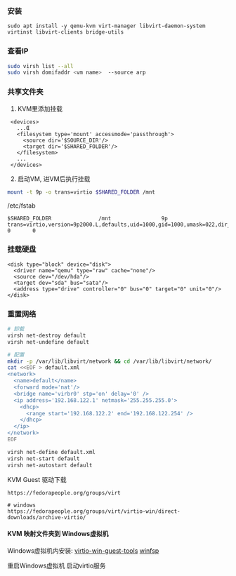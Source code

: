### 安装
```shell
sudo apt install -y qemu-kvm virt-manager libvirt-daemon-system virtinst libvirt-clients bridge-utils
```

### 查看IP
```bash
sudo virsh list --all
sudo virsh domifaddr <vm name>  --source arp
```

### 共享文件夹
1. KVM里添加挂载
```
 <devices>
   ...Œ
   <filesystem type='mount' accessmode='passthrough'>
     <source dir='$SOURCE_DIR'/>
     <target dir='$SHARED_FOLDER'/>
   </filesystem>
   ...
 </devices>
```

2. 启动VM, 进VM后执行挂载
```bash
mount -t 9p -o trans=virtio $SHARED_FOLDER /mnt
```
/etc/fstab
```
$SHARED_FOLDER               /mnt                9p      trans=virtio,version=9p2000.L,defaults,uid=1000,gid=1000,umask=022,dir_mode=0777,file_mode=0777   0       0
```

### 挂载硬盘
```
<disk type="block" device="disk">
  <driver name="qemu" type="raw" cache="none"/>
  <source dev="/dev/hda"/>
  <target dev="sda" bus="sata"/>
  <address type="drive" controller="0" bus="0" target="0" unit="0"/>
</disk>

```

### 重置网络
```bash
# 卸载
virsh net-destroy default
virsh net-undefine default
```

```bash
# 配置
mkdir -p /var/lib/libvirt/network && cd /var/lib/libvirt/network/
cat <<EOF > default.xml
<network>
  <name>default</name>
  <forward mode='nat'/>
  <bridge name='virbr0' stp='on' delay='0' />
  <ip address='192.168.122.1' netmask='255.255.255.0'>
    <dhcp>
      <range start='192.168.122.2' end='192.168.122.254' />
    </dhcp>
  </ip>
</network>
EOF

virsh net-define default.xml
virsh net-start default
virsh net-autostart default
```

KVM Guest 驱动下载
```
https://fedorapeople.org/groups/virt

# windows
https://fedorapeople.org/groups/virt/virtio-win/direct-downloads/archive-virtio/
```

#### KVM 映射文件夹到 Windows虚拟机

Windows虚拟机内安装:
[virtio-win-guest-tools](https://fedorapeople.org/groups/virt/virtio-win/direct-downloads/archive-virtio/virtio-win-0.1.262-2/virtio-win-guest-tools.exe)
[winfsp](https://github.com/winfsp/winfsp/releases/download/v2.0/winfsp-2.0.23075.msi)

重启Windows虚拟机
启动virtio服务